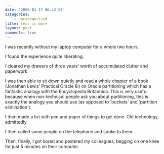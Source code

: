 ```yaml
---
date: '2006-01-17 06:42:51'
categories:
    - uncategorised
title: less is more
layout: post
comments: true
---
```


I was recently without my laptop computer for a whole two hours.

I found the experience quite liberating.

I cleared my drawers of three years' worth of accumulated clutter and
paperwork.

I was then able to sit down quietly and read a whole chapter of a book
(Jonathan Lewis' Practical Oracle 8i) on Oracle partitioning which has a
fantastic analogy with the Encyclopedia Britannica. This is very useful
because when non-technical people ask you about partitioning, this is
exactly the analogy you should use (as opposed to 'buckets' and
'partition elimination').

I then made a list with pen and paper of things to get done. Old
technology, admittedly.

I then called some people on the telephone and spoke to them.

Then, finally, I got bored and pestered my colleagues, begging on one
knee for just 5 minutes on their computer.
